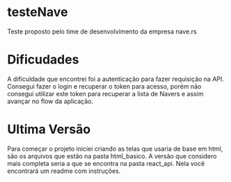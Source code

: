 # testeNave
Teste proposto pelo time de desenvolvimento da empresa nave.rs

# Dificudades

A dificuldade que encontrei foi a autenticação para fazer requisição na API. Consegui fazer o login e recuperar o token para acesso, porém não consegui utilizar este token para recuperar a lista de Navers e assim avançar no flow da aplicação.

# Ultima Versão

Para começar o projeto iniciei criando as telas que usaria de base em html, são os arquivos que estão na pasta html_basico. A versão que considero mais completa seria a que se encontra na pasta react_api. Nela você encontrará um readme com instruções.